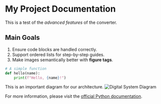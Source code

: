 # My Project Documentation

This is a test of the _advanced features_ of the converter.

## Main Goals

1. Ensure code blocks are handled correctly.
2. Support ordered lists for step-by-step guides.
3. Make images semantically better with **figure tags**.

```python
# A simple function
def hello(name):
    print(f"Hello, {name}!")
```

This is an important diagram for our architecture.
![Digital System Diagram](https://media.geeksforgeeks.org/wp-content/uploads/20250228171646291248/Conceptual-Architecture-Diagram.webp "Architecture Diagram")

For more information, please visit the [official Python documentation](https://docs.python.org/3/).
